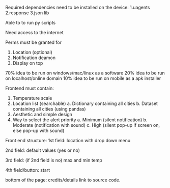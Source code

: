 Required dependencies need to be installed on the device:
1.uagents
2.response
3.json lib

Able to to run py scripts

Need access to the internet

Perms must be granted for
1. Location (optional) 
2. Notification deamon
3. Display on top

70% idea to be run on windows/mac/linux as a software
20% idea to be run on localhost/online domain
10% idea to be run on mobile as a apk installer

Frontend must contain:
1. Temperature scale
2. Location list (searchable)
    a. Dictionary containing all cities
    b. Dataset containing all cities (using pandas)
3. Aesthetic and simple design
4. Way to select the alert priority
     a. Minimum (silent notification)
     b. Moderate (notification with sound)
     c. High (silent pop-up if screen on, else pop-up with sound)

Front end structure:
1st field: location with drop down menu

2nd field: default values (yes or no)

3rd field: (if 2nd field is no) max and min temp

4th field/button: start

bottom of the page: credits/details link to source code.
